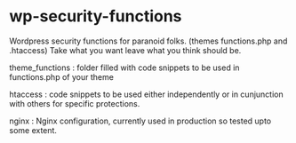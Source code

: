 wp-security-functions
=====================

Wordpress security functions for paranoid folks. (themes functions.php and .htaccess)
Take what you want leave what you think should be.


theme_functions : folder filled with code snippets to be used in functions.php of your theme

htaccess : code snippets to be used either independently or in cunjunction with others for specific protections.

nginx : Nginx configuration, currently used in production so tested upto some extent.

